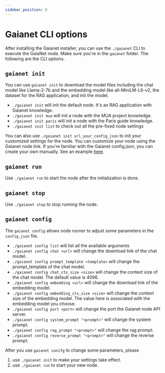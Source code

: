 ```yaml
---
sidebar_position: 8
---
```


# Gaianet CLI options

After installing the Gaianet installer, you can use the `./gaianet` CLI to execute the GaiaNet node. Make sure you're in the `gaianet` folder. The following are the CLI options.

## `gaianet init`

You can use `gaianet init` to download the model files including the chat model like Llama-2-7b and the embedding model like all-MiniLM-L6-v2, the dataset for the RAG application, and init the model.



* `./gaianet init` will init the default node. It's an RAG application with Gaianet knowledge.
* `./gaianet init mua` will init a node with the MUA project knowledge.
* `./gaianet init paris` will init a node with the Paris guide knowledge.
* `./gaianet init list` to check out all the pre-fixed node settings

You can also use `./gaianet init url_your_config_json` to init your customized settings for the node. You can customize your node using the Gaianet node link. If you're familiar with the Gaianet config.json, you can create your own manually. See an example [here](https://github.com/GaiaNet-AI/gaianet-node/blob/main/config.json).

## `gaianet run`

Use `./gaianet run` to start the node after the initialization is done.

## `gaianet stop`

Use `./gaianet stop` to stop running the node.

## `gaianet config`

The `gaianet config` allows node runner to adjust some parameters in the `config.json` file.

* `./gaianet config list` will list all the available arguments
* `./gaianet config chat <url>` will change the download link of the chat model.
* `./gaianet config prompt_template <template>` will change the prompt_template of the chat model.
* `./gaianet config chat_ctx_size <size>` will change the context size of the chat model. The default value is 4096.
* `./gaianet config embedding <url>` will change the download link of the embedding model.
* `./gaianet config embedding_ctx_size <size>` will change the context size of the embedding model. The value here is associated with the embedding model you choose.
* `./gaianet config port <port>` will change the port the Gaianet node API server.
* `./gaianet config system_prompt "<prompt>"` will change the system prompt.
* `./gaianet config rag_prompt "<prompt>"` will change the rag prompt.
* `./gaianet config reverse_prompt "<prompt>"` will change the reverse prompt.

After you use `gaianet conifg` to change some  parameters, please

1. use `./gaianet init` to make your settings take effect.
2. use `./gaianet run` to start your new node.
